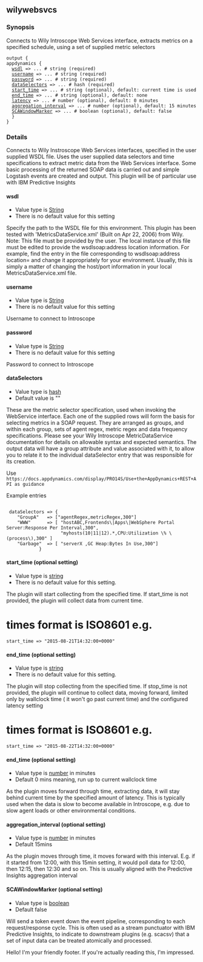 <html>
<head>
<meta charset="UTF-8">
<title>Logstash for SCAPI - input wilywebsvcs</title>
<link rel="stylesheet" href="http://logstash.net/style.css">
</head>
<body>
<div class="container">
<div class="header">

<!--main content goes here, yo!-->
<div class="content_wrapper">
<h2>wilywebsvcs</h2>
<h3> Synopsis </h3>
Connects to Wily Introscope Web Services interface, extracts metrics on a specified schedule, using a set of supplied metric selectors
<pre><code>output {
appdynamics {
  <a href="#wsdl">wsdl</a> => ... # string (required)
  <a href="#username">username</a> => ... # string (required)
  <a href="#password">password</a> => ... # string (required)
  <a href="#dataSelectors">dataSelectors</a> => ... # hash (required)
  <a href="#start_time">start_time</a> => ... # string (optional), default: current time is used
  <a href="#end_time">end_time</a> => ... # string (optional), default: none
  <a href="#latency">latency</a> => ... # number (optional), default: 0 minutes
  <a href="#aggregation_interval">aggregation_interval</a> => ... # number (optional), default: 15 minutes
  <a href="#SCAWindowMarker">SCAWindowMarker</a> => ... # boolean (optional), default: false
  }
}
</code></pre>
<h3> Details </h3>
Connects to Wily Instroscope Web Services interfaces, specified in the user supplied WSDL file. Uses the user supplied data selectors and time specifications to extract metric data from the Web Services interface. Some basic processing of the returned SOAP data is carried out and simple Logstash events are created and output. This plugin will be of particular use with IBM Predictive Insights
<h4>
<a name="wsdl">
wsdl
</a>
</h4>
<ul>
<li> Value type is <a href="https://www.elastic.co/guide/en/logstash/current/configuration-file-structure.html#string">String</a> </li>
<li> There is no default value for this setting </li>
</ul>
<p>Specify the path to the WSDL file for this environment. This plugin has been tested with 'MetricsDataService.xml' (Built on Apr 22, 2006)  from Wily. Note: This file must be provided by the user. The local instance of this file must be edited to provide the wsdlsoap:address location information. For example, find the entry in the file corresponding to wsdlsoap:address location=   and change it appropriately for your environment. Usually, this is simply a matter of changing the host/port information in your local MetricsDataService.xml file.
</p>
<h4>
<a name="username">
username
</a>
</h4>
<ul>
<li> Value type is <a href="https://www.elastic.co/guide/en/logstash/current/configuration-file-structure.html#string">String</a> </li>
<li> There is no default value for this setting</li>
</ul>
<p>
Username to connect to Introscope
</p>
<h4>
<a name="password">
password
</a>
</h4>
<ul>
<li> Value type is <a href="https://www.elastic.co/guide/en/logstash/current/configuration-file-structure.html#string">String</a> </li>
<li> There is no default value for this setting</li>
</ul>
<p>
Password to connect to Introscope
</p>
<h4>
<a name="dataSelectors">
dataSelectors
</a>
</h4>
<ul>
<li> Value type is <a href="https://www.elastic.co/guide/en/logstash/current/configuration-file-structure.html#hash">hash</a> </li>
<li> Default value is "" </li>
</ul>
<p>
These are the metric selector specification, used when invoking the WebService interface. Each one of the supplied rows will form the basis for selecting metrics in a SOAP request. They are arranged as groups, and within each group, sets of agent regex, metric regex and data frequency specifications. Please see your Wily Introscope MetricDataService documentation for details on allowable syntax and expected semantics. The output data will have a group attribute and value associated with it, to allow you to relate it to the individual dataSelector entry that was responsible for its creation.
<p>Use
<code>https://docs.appdynamics.com/display/PRO14S/Use+the+AppDynamics+REST+API as guidance</code>
<p>Example entries</p>
<pre><code>
 dataSelectors => {
    "GroupA"   => ["agentRegex,metricRegex,300"]
    "WWW"      => [ "hostABC,Frontends\|Apps\|WebSphere Portal Server:Response Per Interval,300",
                    "myhosts(10|11|12).*,CPU:Utilization \% \(process\),300" ]
    "Garbage"  => [ "serverX ,GC Heap:Bytes In Use,300"]
            }
</code></pre>
</p>
<h4>
<a name="start_time">
start_time (optional setting)
</a>
</h4>
<ul>
<li> Value type is <a href="https://www.elastic.co/guide/en/logstash/current/configuration-file-structure.html#string">string</a> </li>
<li> There is no default value for this setting. </li>
</ul>
<p>
The plugin will start collecting from the specified time.  If start_time is not provided, the plugin will collect data from current time.

   # times format is  ISO8601 e.g.
<code>start_time => "2015-08-21T14:32:00+0000"</code>
</p>

<h4>
<a name="end_time">
end_time (optional setting)
</a>
</h4>
<ul>
<li> Value type is <a href="https://www.elastic.co/guide/en/logstash/current/configuration-file-structure.html#string">string</a> </li>
<li> There is no default value for this setting. </li>
</ul>
<p>
The plugin will stop collecting from the specified time.  If stop_time is not provided, the plugin will continue to collect data, moving forward, limited only by wallclock time ( it won't go past current time) and the configured latency setting

   # times format is  ISO8601 e.g.
<code>start_time => "2015-08-22T14:32:00+0000"</code>
</p>
<h4>
<a name="latency">
end_time (optional setting)
</a>
</h4>
<ul>
<li> Value type is <a href="https://www.elastic.co/guide/en/logstash/current/configuration-file-structure.html#number">number</a> in minutes </li>
<li> Default 0 mins meaning, run up to current wallclock time</li>
</ul>
<p>
As the plugin moves forward through time, extracting data, it will stay behind current time by the specified amount of latency. This is typically used when the data is slow to become available in Introscope, e.g. due to slow agent loads or other environmental conditions.
</p>

<h4>
<a name="aggregation_interval">
aggregation_interval (optional setting)
</a>
</h4>
<ul>
<li> Value type is <a href="https://www.elastic.co/guide/en/logstash/current/configuration-file-structure.html#number">number</a> in minutes </li>
<li> Default 15mins </li>
</ul>
<p>
As the plugin moves through time, it moves forward with this interval. E.g. if it started from 12:00, with this 15min setting, it would poll data for 12:00, then 12:15, then 12:30 and so on. This is usually aligned with the Predictive Insights aggregation interval
</p>

<h4>
<a name="SCAWindowMarker">
SCAWindowMarker (optional setting)
</a>
</h4>
<ul>
<li> Value type is <a href="https://www.elastic.co/guide/en/logstash/current/configuration-file-structure.html#boolean">boolean</a></li>
<li> Default false </li>
</ul>
<p>
Will send a token event down the event pipeline, corresponding to each request/response cycle. This is often used as a stream punctuator with IBM Predictive Insights, to indicate to downstream plugins (e.g. scacsv) that a set of input data can be treated atomically and processed.
</p>

</div>
<!--closes main container div-->
<div class="clear">
</div>
<div class="footer">
<p>
Hello! I'm your friendly footer. If you're actually reading this, I'm impressed.
</p>
</div>
<noscript>
<div style="display:inline;">
<img height="1" width="1" style="border-style:none;" alt="" src="//googleads.g.doubleclick.net/pagead/viewthroughconversion/985891458/?value=0&amp;guid=ON&amp;script=0"/>
</div>
</noscript>
<script src="/js/patch.js?1.4.2"></script>
</body>
</html>

